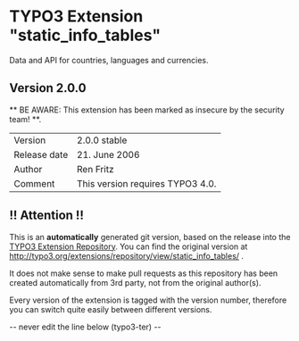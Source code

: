 # TYPO3 Extension "static_info_tables"
Data and API for countries, languages and currencies.

## Version 2.0.0
** BE AWARE: This extension has been marked as insecure by the security team! **.



<table>
	<tr><td>Version</td><td>2.0.0 stable</td></tr>
	<tr><td>Release date</td><td>21. June 2006</td></tr>
	<tr><td>Author</td><td>Ren Fritz</td></tr>
	<tr><td>Comment</td><td>This version requires TYPO3 4.0.</td></tr>
</table>

## !! Attention !!
This is an **automatically** generated git version, based on the release into the [TYPO3 Extension Repository](http://www.typo3.org/extensions/).
You can find the original version at http://typo3.org/extensions/repository/view/static_info_tables/ .

It does not make sense to make pull requests as this repository has been created automatically from 3rd party, not from the original author(s).

Every version of the extension is tagged with the version number, therefore you can switch quite easily between different versions.


-- never edit the line below (typo3-ter) --